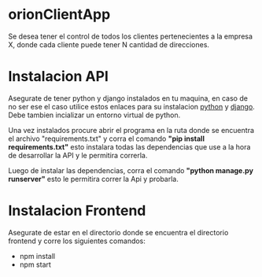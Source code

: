 # orionClientApp
Se desea tener el control de todos los clientes pertenecientes a la empresa X, donde cada cliente puede tener N cantidad de direcciones.

# Instalacion API

Asegurate de tener python y django instalados en tu maquina, en caso de no ser ese el caso utilice estos enlaces para su instalacion [python](https://www.python.org/downloads/) y [django](https://www.djangoproject.com/start/). Debe tambien incializar un entorno virtual de python.

Una vez instalados procure abrir el programa en la ruta donde se encuentra el archivo "requirements.txt" y corra el comando **"pip install requirements.txt"** esto instalara todas las dependencias que use a la hora de desarrollar la API y le permitira correrla.

Luego de instalar las dependencias, corra el comando **"python manage.py runserver"** esto le permitira correr la Api y probarla.

# Instalacion Frontend

Asegurate de estar en el directorio donde se encuentra el directorio frontend y corre los siguientes comandos:

- npm install
- npm start